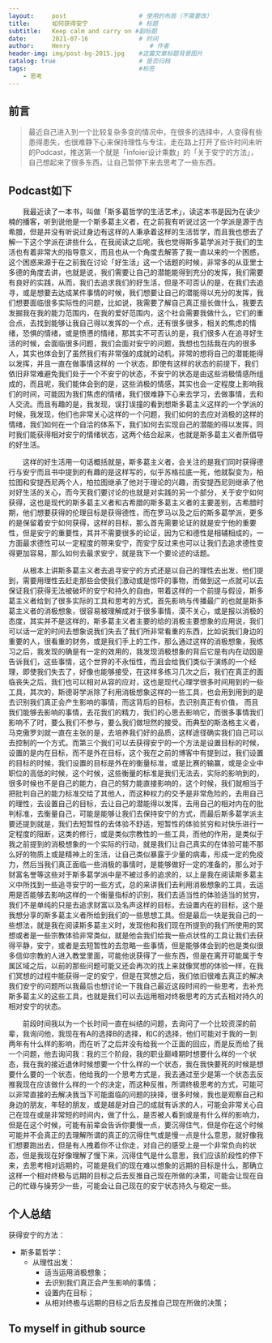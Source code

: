 ```yaml
---
layout:     post                    # 使用的布局（不需要改）
title:      如何获得安宁              # 标题 
subtitle:   Keep calm and carry on #副标题
date:       2021-07-16              # 时间
author:     Henry                      # 作者
header-img: img/post-bg-2015.jpg    #这篇文章标题背景图片
catalog: true                       # 是否归档
tags:                               #标签
    - 思考
---
```


## 前言
>最近自己进入到一个比较复杂多变的情况中，在很多的选择中，人变得有些患得患失，也很难静下心来保持理性与专注，走在路上打开了些许时间未听的Podcast，推送第一个就是「infoier设计乘数」的「关于安宁的方法」，自己想起来了很多东西，让自己暂停下来去思考了一些东西。

## Podcast如下
&emsp;&emsp;我最近读了一本书，叫做「斯多葛哲学的生活艺术」，读这本书是因为在读少楠的播客，听到说他是一个斯多葛主义者，在之前我有听说过这一个学派是源于古希腊，但是并没有听说过身边有这样的人秉承着这样的生活哲学，而且我也想去了解一下这个学派在讲些什么，在我阅读之后呢，我也觉得斯多葛学派对于我们的生活也有着非常大的指导意义，而且也从一个角度去解答了我一直以来的一个困惑，这个困惑来源于在之前我在讨论「好生活」这一个话题的时候，非常多的从亚里士多德的角度去讲，也就是说，我们需要让自己的潜能能得到充分的发挥，我们需要有良好的实践，从而，我们去追求我们的好生活，但是不可否认的是，在我们去追寻，或是想要去达成某件事情的时候，我们想要让自己的潜能得以充分的发挥，我们想要面临很多实际性的问题，比如说，我需要了解自己真正擅长做什么，我要去发掘我在我的能力范围内，在我的爱好范围内，这个社会需要我做什么，它们的重合点，去找到能够让我自己得以发挥的一个点，还有很多很多，相关的焦虑的情绪，恐惧的情绪，或是愤懑的情绪，那其实不可否认的是，我们很多人在追寻好生活的时候，会面临很多问题，我们会面对安宁的问题，我想也包括我在内的很多人，其实也体会到了虽然我们有非常强的成就的动机，非常的想将自己的潜能能得以发挥，并且一直在做事情这样的 一个状态，即使有这样的状态的前提下，我们依旧非常难避免我们处于一个不安宁的状态，不安宁的状态是由这些消极情感所组成的，而且呢，我们能体会到的是，这些消极的情感，其实也会一定程度上影响我们的时间，可能因为我们焦虑的情绪，我们很难静下心来去学习，去做事情，去和人交流。而且有趣的是，我发现，误打误撞的看到想斯多葛主义这样的一个学派的时候，我发现，他们也非常关心这样的一个问题，我们如何的去应对消极的这样的情绪，我们如何在一个自洽的体系下，我们如何去实现自己的潜能的得以发挥，同时我们能获得相对安宁的情绪状态，这两个结合起来，也就是斯多葛主义者所倡导的好生活。

&emsp;&emsp;这样的好生活用一句话概括就是，斯多葛主义者，会关注的是我们同时获得德行与安宁而且书中提到的有趣的是这样写的，似乎苏格拉底一死，他就裂变为，柏拉图和安提西尼两个人，柏拉图继承了他对于理论的兴趣，而安提西尼则继承了他对好生活的关心，而今天我们要讨论的也就是对实践的另一个部分，关于安宁如何获得，这也是现代的斯多葛主义者和古希腊的斯多葛主义者的主要差别，古希腊时期，他们想要获得的伦理目标是获得德性，而在罗马以及之后的斯多葛学派，更多的是保留着安宁如何获得，这样的目标，那么首先需要论证的就是安宁他的重要性，但是安宁的重要性，其并不需要很多的论证，因为它和德性是相辅相成的，一方面最求德性可以一定程度的带来安宁，而安宁反过来也可以让我们去追求德性变得更加容易，那么如何去最求安宁，就是我下一个要论述的话题。

&emsp;&emsp;从根本上讲斯多葛主义者去追寻安宁的方式还是以自己的理性去出发，他们提到，需要用理性去赶走那些会使我们激动或是惊吓的事物，而做到这一点就可以去保证我们获得无法被破坏的安宁和持久的自由，带着这样的一个前提与假设，斯多葛主义者给到了很多实际的工具和思考的方式，首先影响与传播最广的也就是斯多葛主义者的消极想象，很容易被理解成对于很多事情，漠不关心，或是报以消极的态度，其实并不是这样的，斯多葛主义者主要的给的消极主要想象的应用说，我们可以话一定的时间去想象说我们失去了我们所非常看重的东西，比如说我们身边的重要的人，很看重的财务，或是我们手上的工作，那么通过这样的消极想象，我练习之后，我发现的确是有一定的效用的，我发现消极想象的背后它是有内在动因是告诉我们，这些事情，这个世界的不永恒性，而且会给我们类似于演练的一个经理，即使我们失去了，好像也能够接受，在这样多练习几次之后，我们在真正的面临丧失之后，我们也可以相对从容的应对，这也是现代心理学很多时间用到的一些工具，其次的，斯德哥学派除了利用消极想象这样的一些工具，也会用到用到的是去识别我们真正会产生影响的事情，而这背后的目标，去识别真正有价值， 而且我们能够去影响的事情，去花我们的精力，我们的心思去影响它，而很多事情我们影响不了时，要么我们不参与，要么我们做坦然的接受。而典型的斯洛格主义者，马克傲罗刘就一直在主张的是，去培养我们好的品质，这样途径确实我们自己可以去控制的一个方式。而第三个我们可以去获得安宁的一个方法是设置目标的时候，设置的是内在目标，而不是外在目标，这个我在之前的博客中有提到过，我们设置的目标的时候，我们设置的目标是外在的衡量标准，或是比赛的输赢，或是企业中职位的高低的时候，这个时候，这些衡量的标准是我们无法去，实际的影响到的，很多时候也不是自己的能力，自己的努力能直接影响的，这个时候，我们就相当于把批判自己的能力标准交给了其他人，而这种权力的交予是非常危险的，去用自己的理性，去设置自己的目标，去让自己的潜能得以发挥，去用自己的相对内在的批判标准，去衡量自己，可能是能够让我们去保持安宁的方式，而最后斯多葛学派主要还提到就是，我们去短暂性的去体验不舒适，短暂性的体验贫穷和对快乐进行一定程度的阻断，这类的修行，或是类似宗教性的一些工具，而他的作用，是类似于我之前提到的消极想象的一个实际的行动，就是我们让自己真实的在体验可能不那么好的物质上或是精神上的生活，让自己类似暴露于少量的病毒，形成一定的免疫力，然后当我们真正面临一些消极的事情时，是能够做好一定的准备的，那么对于财富名誉等这些对于斯多葛学派中是不被过多的追求的，以上是我在阅读斯多葛主义中所找到一些追寻安宁的一些方式，总的来讲我们去利用消极想象的工具，去运用是否能够去影响这样的一个衡量指标的识别，我们去适当性的体验适当的贫穷，我们不是单纯的只是去追求财富以及名声这样的目标，去设置内在的目标，这个是我想分享的斯多葛主义者所给到我们的一些思想工具。但是最后一块是我自己的一些想法，就是我在阅读斯多葛主义时，发现他和我们现在所提到的我们所使用的冥想或者是一些宗教体验非常类似，就是他会我们给我一些点状性的工具让我们去获得平静，安宁，或者是去短暂性的去忽略一些事情，但是能够体会到的也是类似很多信仰宗教的人进入教堂里面，可能他说获得了一些东西，但是在离开可能属于专属区域之后，以前的那些问题可能又还会再次的找上来就像冥想的体验一样，在我们冥想的过程中能获得一定的安宁，但是在冥想之后，我们依旧很难去真正的解决我们安宁的问题所以我最后也想讨论一下我自己最近这段时间的一些思考，去补充斯多葛主义的这些工具，也就是我们可以去运用相对终极思考的方式去相对持久的相对安宁的状态。

&emsp;&emsp;前段时间我以为一个长时间一直在纠结的问题，去询问了一个比较资深的前辈，我询问他，我现在有A的选择B的选择，和C的选择，他们可能对于我的一到两年有什么样的影响，而在听了之后并没有给我一个正面的回应，而是反而给了我一个问题，他去询问我：我的三个阶段，我的职业巅峰期时想要什么样的一个状态，我在我的接近退休时候想要一个什么样的一个状态，我在我快要死的时候是想要什么要的一个状态，他给我的一个思考方式是，我去通过至少是第一个状态去反推我现在应该做什么样的一个的决定，而这种反推，所谓终极思考的方式，可能可以非常直接的去解决我当下可能面临的问题的抉择，很多时候，我也是观察自己和身边的朋友，年轻的朋友，或是越是对自己的成就有诉求的人，可能会非常关心自己在现在或是非常短的时间内，做了什么，是否被人看到或是有什么样的影响力，但是在这个时候，可能有前辈会告诉你要慢一点，要沉得住气，但是你在这个时候可能并不会真正的去理解所谓的真正的沉得住气或是慢一点是什么意思，就好像我们想要跑出去，但是有人拽着你不让你走，对自己的感受上是一个非常负向的状态，但是我现在好像理解了慢下来，沉得住气是什么意思，我们应该阶段性的停下来，去思考相对远期的，可能是我们的现在难以想象的远期的目标是什么，那确立这样一个相对终极与远期的目标之后去反推自己现在所做的决策，可能会让现在自己的忙碌与操劳少一些，可能会让自己现在的安宁状态持久与稳定一些。

## 个人总结
获得安宁的方法：
+ 斯多葛哲学：
    + 从理性出发：
        + 适当运用消极想象；
        + 去识别我们真正会产生影响的事情；
        + 设置内在目标；
        + 从相对终极与远期的目标之后去反推自己现在所做的决策；

## To myself in github source

[^_^]:没能拿到保研资格我会面临什么：
[^_^]:1)在大概9月中旬，离考研还有三月时，我最终无法保研，首先我会彻彻底底的大哭一场，发邮件告知所有的老师，同时也会为自己周围人都保研成功而感受到无比的羡慕与对自己非常的伤心，为自己感觉到无比的痛苦，但是我个人并不会由此感受到悔恨，毕竟自己也彻彻底底的努力过了，走过的所有路也都是自己选择的，悔恨是觉得说自己还是在人生道路上总还是差那么一些些，自己在拥有靠近名校的机会后再一次从手中溜走，我会彻彻底底的大哭与咆哮去了解这一切。然后会策底沉下心来为三个月后的考试做准备，自己状态也是在那时能保持的不错，只是再继续坚持三个月而已，和家人说好，要再继续咬牙坚持三个月直到考试完成，努力奋斗我依然有机会更加名正言顺的走，相信不是我所能够到达的我可以摈弃，但是我会用奋斗再去将其拿回来，这些过了我依然还是只是回到另一条自己所准备好的道路上，也并不是很可怕的事情。
[^_^]:2）真正能产生影响的事情，对于保研个人已经可以说从各个方面尽力而为了，目前也只能是外部的规则和他人对于自己的评价做最后的决定了，自己确实是已经尽人事，后面自己还是得保持多做好事，多多基于他人帮助，去努力为能做的做出努力即可。自己目前真正能改变是是保持一个好的状态，去奋斗努力，养成一个平静的内心即可，并保持一个锲而不舍的努力状态也就可以了，稳住，别慌才是最重要的。然后再为自己多争取一些机会。
[^_^]:3）设置内在目标，早期从生活规律与时间做出一定限制，后期更多从进度上对自己做出一定的要求，还是要以自己情绪稳定作为自己的主要目标。
[^_^]:4）我想要最求的是什么？我一直以来非常享受机器出来的成就感，这也是我一直最求的东西，对于长期自己的职业并没有很高思考，我在本科阶段遇到的问题是学校的人才与资金的不够，自己想要换一个更好的环境，这是自己的短期目标，在职业的巅峰状态自己希望能获得在32岁左右的经济自由与能行业内成为一个具有话语权的人，希望有一定的头衔去获得人生一种成就感吧，反推到现在，自己需要做的也就是采用各种途径，去获得学业上的上升，在还有机会的时候自己好好把握下也就可以。
